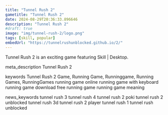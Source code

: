 ```yaml
---
title: "Tunnel Rush 2"
gametitle: "Tunnel Rush 2"
date: 2024-08-29T20:36:33.896646
description: "Tunnel Rush 2"
#draft: true
image: "img/tunnel-rush-2/logo.png"
tags: [skill, popular]
embedUrl: "https://tunnelrushunblocked.github.io/2/"
---
```


Tunnel Rush 2 is an exciting game featuring Skill | Desktop.

meta_description
Tunnel Rush 2


keywords
Tunnel Rush 2 Game, Running Game, Runninggame, Running Games, RunningGames running game online running game with keyboard running game download free running game running game meaning


news_keywords
tunnel rush 3 tunnel rush 4 tunnel rush 2 poki tunnel rush 2 unblocked tunnel rush 3d tunnel rush 2 player tunnel rush 1 tunnel rush unblocked

